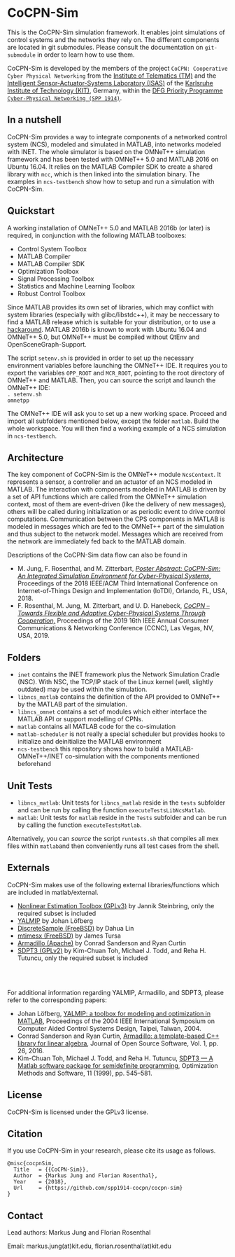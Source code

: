 # CoCPN-Sim
This is the CoCPN-Sim simulation framework. It enables joint simulations of control systems and the networks they rely on.
The different components are located in git submodules.
Please consult the documentation on ``git-submodule`` in order to learn how to use them.

CoCPN-Sim is developed by the members of the project ``CoCPN: Cooperative Cyber Physical Networking`` from the [Institute of Telematics (TM)](http://telematics.tm.kit.edu/english/index.php) and the [Intelligent Sensor-Actuator-Systems Laboratory (ISAS)](https://isas.iar.kit.edu/) of the [Karlsruhe Institute of Technology (KIT)](https://www.kit.edu/english/index.php), Germany, within the [DFG Priority Programme ``Cyber-Physical Networking (SPP 1914)``](http://spp1914.de/home/).

## In a nutshell
CoCPN-Sim provides a way to integrate components of a networked control system (NCS), modeled and simulated in MATLAB, into networks modeled with INET.
The whole simulator is based on the OMNeT++ simulation framework and has been tested with OMNeT++ 5.0 and MATLAB 2016 on Ubuntu 16.04.
It relies on the MATLAB Compiler SDK to create a shared library with ``mcc``, which is then linked into the simulation binary.
The examples in ``ncs-testbench`` show how to setup and run a simulation with CoCPN-Sim.

## Quickstart
A working installation of OMNeT++ 5.0 and MATLAB 2016b (or later) is required, in conjunction with the following MATLAB toolboxes:

* Control System Toolbox
* MATLAB Compiler
* MATLAB Compiler SDK
* Optimization Toolbox
* Signal Processing Toolbox
* Statistics and Machine Learning Toolbox
* Robust Control Toolbox

Since MATLAB provides its own set of libraries, which may conflict with system libraries (especially with glibc/libstdc++), it may be neccessary to find a MATLAB release which is suitable for your distribution, or to use a [hackaround](https://wiki.archlinux.org/index.php/matlab#MATLAB_crashes_when_displaying_graphics).
MATLAB 2016b is known to work with Ubuntu 16.04 and OMNeT++ 5.0, but OMNeT++ must be compiled without QtEnv and OpenSceneGraph-Support.

The script ``setenv.sh`` is provided in order to set up the necessary environment variables before launching the OMNeT++ IDE.
It requires you to export the variables ``OPP_ROOT`` and ``MCR_ROOT``, pointing to the root directory of OMNeT++ and MATLAB.
Then, you can source the script and launch the OMNeT++ IDE:  
``. setenv.sh``  
``omnetpp``

The OMNeT++ IDE will ask you to set up a new working space.
Proceed and import all subfolders mentioned below, except the folder ``matlab``.
Build the whole workspace.
You will then find a working example of a NCS simulation in ``ncs-testbench``.

## Architecture
The key component of CoCPN-Sim is the OMNeT++ module ``NcsContext``.
It represents a sensor, a controller and an actuator of an NCS modeled in MATLAB.
The interaction with components modeled in MATLAB is driven by a set of API functions which are called from the OMNeT++ simulation context, most of them are event-driven (like the delivery of new messages), others will be called during initialization or as periodic event to drive control computations.
Communication between the CPS components in MATLAB is modeled in messages which are fed to the OMNeT++ part of the simulation and thus subject to the network model.
Messages which are received from the network are immediately fed back to the MATLAB domain.

Descriptions of the CoCPN-Sim data flow can also be found in 
* M. Jung, F. Rosenthal, and M. Zitterbart, [*Poster Abstract: CoCPN-Sim: An Integrated Simulation Environment for Cyber-Physical Systems,*](https://doi.org/10.1109/IoTDI.2018.00040) Proceedings of the 2018 IEEE/ACM Third International Conference on Internet-of-Things Design and Implementation (IoTDI), Orlando, FL, USA, 2018.
* F. Rosenthal, M. Jung, M. Zitterbart, and U. D. Hanebeck, [*CoCPN – Towards Flexible and Adaptive Cyber-Physical Systems Through Cooperation,*](https://doi.org/10.1109/CCNC.2019.8651882) Proceedings of the 2019 16th IEEE Annual Consumer Communications & Networking Conference (CCNC),  Las Vegas, NV, USA, 2019. 


## Folders
* ``inet`` contains the INET framework plus the Network Simulation Cradle (NSC). With NSC, the TCP/IP stack of the Linux kernel (well, slightly outdated) may be used within the simulation.
* ``libncs_matlab`` contains the definition of the API provided to OMNeT++ by the MATLAB part of the simulation.
* ``libncs_omnet`` contains a set of modules which either interface the MATLAB API or support modelling of CPNs.
* ``matlab`` contains all MATLAB code for the co-simulation
* ``matlab-scheduler`` is not really a special scheduler but provides hooks to initialize and deinitialize the MATLAB environment
* ``ncs-testbench`` this repository shows how to build a MATLAB-OMNeT++/INET co-simulation with the components mentioned beforehand

## Unit Tests
* ``libncs_matlab``: Unit tests for ``libncs_matlab`` reside in the ``tests`` subfolder and can be run by calling the function ``executeTestsLibNcsMatlab``.
* ``matlab``: Unit tests for ``matlab`` reside in the ``Tests`` subfolder and can be run by calling the function ``executeTestsMatlab``.

Alternatively, you can *source* the script ``runtests.sh`` that compiles all mex files within ``matlab``and then conveniently runs all test cases from the shell.

## Externals
CoCPN-Sim makes use of the following external libraries/functions which are included in matlab/external.
* [Nonlinear Estimation Toolbox (GPLv3)](https://nonlinearestimation.bitbucket.io/) by Jannik Steinbring, only the required subset is included
* [YALMIP](https://yalmip.github.io/) by Johan Löfberg
* [DiscreteSample (FreeBSD)](https://de.mathworks.com/matlabcentral/fileexchange/21912-sampling-from-a-discrete-distribution) by Dahua Lin
* [mtimesx (FreeBSD)](https://de.mathworks.com/matlabcentral/fileexchange/25977-mtimesx-fast-matrix-multiply-with-multi-dimensional-support) by James Tursa
* [Armadillo (Apache)](http://arma.sourceforge.net/) by Conrad Sanderson and Ryan Curtin
* [SDPT3 (GPLv2)](https://blog.nus.edu.sg/mattohkc/softwares/sdpt3/) by Kim-Chuan Toh, Michael J. Todd, and Reha H. Tutuncu, only the required subset is included

<br>
<br>

For additional information regarding YALMIP, Armadillo, and SDPT3, please refer to the corresponding papers:
* Johan Löfberg, [YALMIP: a toolbox for modeling and optimization in MATLAB](https://doi.org/10.1109/CACSD.2004.1393890), Proceedings of the 2004 IEEE International Symposium on Computer Aided Control Systems Design, Taipei, Taiwan, 2004.
* Conrad Sanderson and Ryan Curtin, [Armadillo: a template-based C++ library for linear algebra](http://arma.sourceforge.net/armadillo_joss_2016.pdf), Journal of Open Source Software, Vol. 1, pp. 26, 2016.
* Kim-Chuan Toh, Michael J. Todd, and Reha H. Tutuncu, [SDPT3 — A Matlab software package for semidefinite programming](https://doi.org/10.1080/10556789908805762), Optimization Methods and Software, 11 (1999), pp. 545–581.

## License
CoCPN-Sim is licensed under the GPLv3 license.

## Citation
If you use CoCPN-Sim in your research, please cite its usage as follows.
````
@misc{cocpnSim,
  Title   = {{CoCPN-Sim}},
  Author  = {Markus Jung and Florian Rosenthal},
  Year    = {2018},
  Url     = {https://github.com/spp1914-cocpn/cocpn-sim}
}
````
## Contact
 Lead authors: Markus Jung and Florian Rosenthal
 
 Email: markus.jung(at)kit.edu, florian.rosenthal(at)kit.edu
